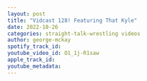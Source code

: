 ```yaml
---
layout: post
title: "Vidcast 128! Featuring That Kyle"
date: 2022-10-26
categories: straight-talk-wrestling videos
author: george-mckay
spotify_track_id: 
youtube_video_id: O1_1j-R1saw
apple_track_id: 
youtube_metadata: 
---
```


